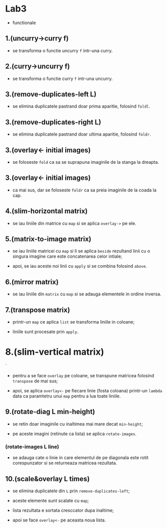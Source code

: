 # Lab3

- functionale

## 1.(uncurry->curry f)

- se transforma o functie uncurry `f` intr-una curry.

## 2.(curry->uncurry f)

- se transforma o functie curry `f` intr-una uncurry.

## 3.(remove-duplicates-left L)

- se elimina duplicatele pastrand doar prima aparitie, folosind `foldl`.

## 3.(remove-duplicates-right L)

- se elimina duplicatele pastrand doar ultima aparitie, folosind `foldr`.

## 3.(overlay<- initial images)

- se foloseste `fold` ca sa se suprapuna imaginile de la stanga la dreapta.

## 3.(overlay<- initial images)

- ca mai sus, dar se foloseste `foldr` ca sa preia imaginile de la coada la cap.

## 4.(slim-horizontal matrix)

- se iau liniile din matrice cu `map` si se aplica `overlay->` pe ele.

## 5.(matrix-to-image matrix)

- se iau liniile matricei cu `map` si li se aplica `beside` rezultand linii cu o singura imagine care este concatenarea celor intiale;

- apoi, se iau aceste noi linii cu `apply` si se combina folosind `above`.

## 6.(mirror matrix)

- se iau liniile din `matrix` cu `map` si se adauga elementele in ordine inversa.

## 7.(transpose matrix)

- printr-un `map` ce aplica `list` se transforma liniile in coloane;

- liniile sunt procesate prin `apply`.

# 8.(slim-vertical matrix)
`
- pentru a se face `overlay` pe coloane, se transpune matricea folosind `transpose` de mai sus;

- apoi, se aplica `overlay<-` pe fiecare linie (fosta coloana) printr-un `lambda` data ca paramtetru unui `map` pentru a lua toate liniile.

## 9.(rotate-diag L min-height)

- se retin doar imaginile cu inaltimea mai mare decat `min-height`;

- pe aceste imagini (retinute ca lista) se aplica `rotate-images`.

### (rotate-images L line)

- se adauga cate o linie in care elementul de pe diagonala este rotit corespunzator si se returneaza matricea rezultata.

## 10.(scale&overlay L times)

- se elimina duplicatele din `L` prin `remove-duplicates-left`;

- aceste elemente sunt scalate cu `map`;

- lista rezultata e sortata cresccator dupa inaltime;

- apoi se face `overlay<-` pe aceasta noua lista.
